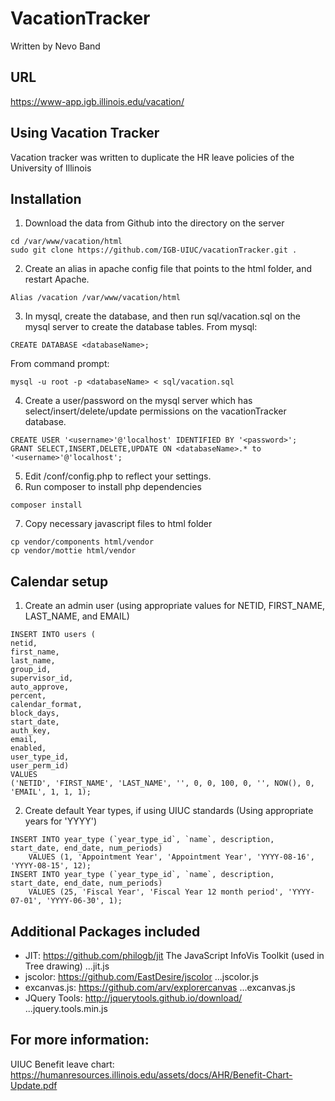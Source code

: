# VacationTracker 
Written by Nevo Band

## URL 
https://www-app.igb.illinois.edu/vacation/

## Using Vacation Tracker 
Vacation tracker was written to duplicate the HR leave policies of the University of Illinois

## Installation 

1. Download the data from Github into the directory on the server
```
cd /var/www/vacation/html
sudo git clone https://github.com/IGB-UIUC/vacationTracker.git .
```

2.  Create an alias in apache config file that points to the html folder, and restart Apache.  
```
Alias /vacation /var/www/vacation/html
```

3.  In mysql, create the database, and then run sql/vacation.sql on the mysql server to create the database tables.
From mysql:
```
CREATE DATABASE <databaseName>;
```
From command prompt:
```
mysql -u root -p <databaseName> < sql/vacation.sql
```
4.  Create a user/password on the mysql server which has select/insert/delete/update permissions on the vacationTracker database.
```
CREATE USER '<username>'@'localhost' IDENTIFIED BY '<password>';
GRANT SELECT,INSERT,DELETE,UPDATE ON <databaseName>.* to '<username>'@'localhost';
```
5.  Edit /conf/config.php to reflect your settings.
6.  Run composer to install php dependencies
```
composer install
```
7. Copy necessary javascript files to html folder
```
cp vendor/components html/vendor
cp vendor/mottie html/vendor
```

## Calendar setup

1. Create an admin user (using appropriate values for NETID, FIRST_NAME, LAST_NAME, and EMAIL)
```
INSERT INTO users (
netid, 
first_name, 
last_name, 
group_id, 
supervisor_id, 
auto_approve, 
percent, 
calendar_format, 
block_days, 
start_date, 
auth_key, 
email, 
enabled, 
user_type_id, 
user_perm_id) 
VALUES
('NETID', 'FIRST_NAME', 'LAST_NAME', '', 0, 0, 100, 0, '', NOW(), 0, 'EMAIL', 1, 1, 1);
```
2. Create default Year types, if using UIUC standards (Using appropriate years for 'YYYY')
```
INSERT INTO year_type (`year_type_id`, `name`, description, start_date, end_date, num_periods) 
	VALUES (1, 'Appointment Year', 'Appointment Year', 'YYYY-08-16', 'YYYY-08-15', 12);
INSERT INTO year_type (`year_type_id`, `name`, description, start_date, end_date, num_periods) 
	VALUES (25, 'Fiscal Year', 'Fiscal Year 12 month period', 'YYYY-07-01', 'YYYY-06-30', 1);
```

## Additional Packages included
* JIT: https://github.com/philogb/jit The JavaScript InfoVis Toolkit (used in Tree drawing)
...jit.js
* jscolor: https://github.com/EastDesire/jscolor
...jscolor.js
* excanvas.js: https://github.com/arv/explorercanvas
...excanvas.js
* JQuery Tools: http://jquerytools.github.io/download/
...jquery.tools.min.js

## For more information: 

UIUC Benefit leave chart:
https://humanresources.illinois.edu/assets/docs/AHR/Benefit-Chart-Update.pdf


